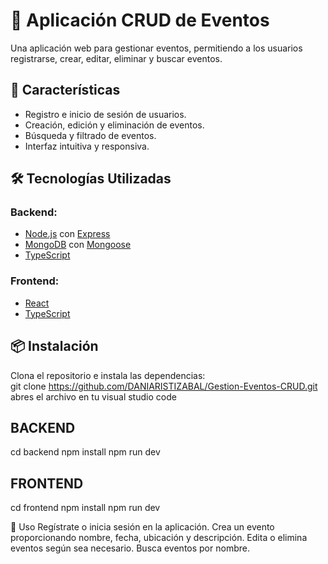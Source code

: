 # 📅 Aplicación CRUD de Eventos  

Una aplicación web para gestionar eventos, permitiendo a los usuarios registrarse, crear, editar, eliminar y buscar eventos.  

## 🚀 Características  
- Registro e inicio de sesión de usuarios.  
- Creación, edición y eliminación de eventos.  
- Búsqueda y filtrado de eventos.  
- Interfaz intuitiva y responsiva.  

## 🛠️ Tecnologías Utilizadas  
### **Backend:**  
- [Node.js](https://nodejs.org/) con [Express](https://expressjs.com/)  
- [MongoDB](https://www.mongodb.com/) con [Mongoose](https://mongoosejs.com/)  
- [TypeScript](https://www.typescriptlang.org/)  

### **Frontend:**  
- [React](https://react.dev/)  
- [TypeScript](https://www.typescriptlang.org/)  

## 📦 Instalación  
Clona el repositorio e instala las dependencias:  
git clone https://github.com/DANIARISTIZABAL/Gestion-Eventos-CRUD.git
abres el archivo en tu visual studio code
## BACKEND
cd backend
npm install
npm run dev
## FRONTEND
cd frontend
npm install
npm run dev

📌 Uso
Regístrate o inicia sesión en la aplicación.
Crea un evento proporcionando nombre, fecha, ubicación y descripción.
Edita o elimina eventos según sea necesario.
Busca eventos por nombre.

